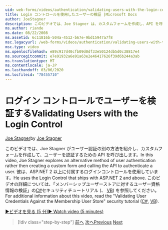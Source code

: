 ```yaml
---
uid: web-forms/videos/authentication/validating-users-with-the-login-control
title: Login コントロールを使用したユーザーの検証 |Microsoft Docs
author: JoeStagner
description: このビデオでは、Joe Stagner は、カスタムフォームを作成し、API を呼び出して使用を認証する代わりに、ユーザー認証の別の方法を検討しています...
ms.author: riande
ms.date: 08/22/2008
ms.assetid: 6c11816b-504a-4512-b67e-9bd15947a7f8
msc.legacyurl: /web-forms/videos/authentication/validating-users-with-the-login-control
msc.type: video
ms.openlocfilehash: e89c917d40cfb09d0df33e50124db5d0c38817e4
ms.sourcegitcommit: e7e91932a6e91a63e2e46417626f39d6b244a3ab
ms.translationtype: MT
ms.contentlocale: ja-JP
ms.lasthandoff: 03/06/2020
ms.locfileid: "78455710"
---
```

# <a name="validating-users-with-the-login-control"></a><span data-ttu-id="d5c4c-103">ログイン コントロールでユーザーを検証する</span><span class="sxs-lookup"><span data-stu-id="d5c4c-103">Validating Users with the Login Control</span></span>

<span data-ttu-id="d5c4c-104">[Joe Stagner](https://github.com/JoeStagner)</span><span class="sxs-lookup"><span data-stu-id="d5c4c-104">by [Joe Stagner](https://github.com/JoeStagner)</span></span>

<span data-ttu-id="d5c4c-105">このビデオでは、Joe Stagner がユーザー認証の別の方法を紹介し、カスタムフォームを作成して、ユーザーを認証するための API を呼び出します。</span><span class="sxs-lookup"><span data-stu-id="d5c4c-105">In this video, Joe Stagner explores an alternative method of user authentication rather then creating a custom form and calling the API to authenticate a user.</span></span> <span data-ttu-id="d5c4c-106">彼は、ASP.NET 2 以上に付属するログインコントロールを使用しています。</span><span class="sxs-lookup"><span data-stu-id="d5c4c-106">He uses the Login Control that ships with ASP.NET 2 and above.</span></span> <span data-ttu-id="d5c4c-107">このビデオの詳細については、「メンバーシップユーザーストアに対するユーザー資格情報の検証」の[C#](../../overview/older-versions-security/membership/validating-user-credentials-against-the-membership-user-store-cs.md)セキュリティチュートリアル (、 [VB](../../overview/older-versions-security/membership/validating-user-credentials-against-the-membership-user-store-vb.md)) を参照してください。</span><span class="sxs-lookup"><span data-stu-id="d5c4c-107">For additional information about this video, read the "Validating User Credentials Against the Membership User Store" security tutorial ([C#](../../overview/older-versions-security/membership/validating-user-credentials-against-the-membership-user-store-cs.md), [VB](../../overview/older-versions-security/membership/validating-user-credentials-against-the-membership-user-store-vb.md)).</span></span>

[<span data-ttu-id="d5c4c-108">&#9654;ビデオを見る (5 分)</span><span class="sxs-lookup"><span data-stu-id="d5c4c-108">&#9654; Watch video (5 minutes)</span></span>](https://channel9.msdn.com/Blogs/ASP-NET-Site-Videos/validating-users-with-the-login-control)

> [!div class="step-by-step"]
> <span data-ttu-id="d5c4c-109">[前へ](validating-users-manually.md)
> [次へ](adding-users-to-your-membership-system.md)</span><span class="sxs-lookup"><span data-stu-id="d5c4c-109">[Previous](validating-users-manually.md)
[Next](adding-users-to-your-membership-system.md)</span></span>
